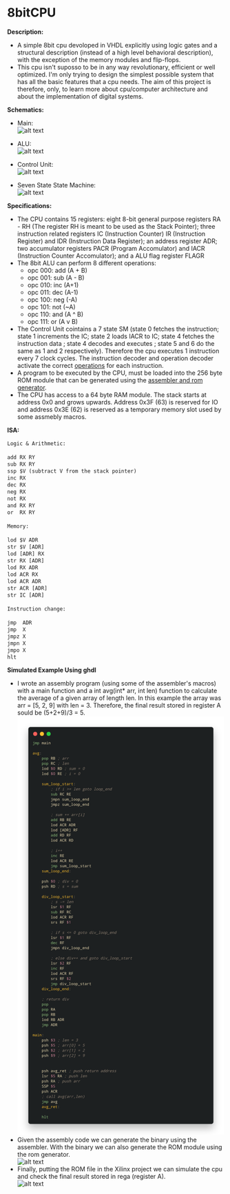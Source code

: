 # 8bitCPU

**Description:**
  - A simple 8bit cpu devoloped in VHDL explicitly using logic gates and a structural description (instead of a high level behavioral description), with the exception of the memory modules and flip-flops.
  - This cpu isn't suposso to be in any way revolutionary, efficient or well optimized. I'm only trying to design the simplest possible system that has all the basic features that a cpu needs. The aim of this project is therefore, only, to learn more about cpu/computer architecture and about the implementation of digital systems.

**Schematics:**
  - Main:
  <br/>![alt text](https://github.com/dma-neves/8bitCPU/blob/main/other/diagrams/cpu.png)

  - ALU:
  <br/>![alt text](https://github.com/dma-neves/8bitCPU/blob/main/other/diagrams/alu.png)

  - Control Unit:
  <br/>![alt text](https://github.com/dma-neves/8bitCPU/blob/main/other/diagrams/CU.png)
  
  - Seven State State Machine:
  </br>![alt text](https://github.com/dma-neves/8bitCPU/blob/main/other/diagrams/seven_state_sm.png)

**Specifications:**
  - The CPU contains 15 registers: eight 8-bit general purpose registers RA - RH (The register RH is meant to be used as the Stack Pointer); three instruction related registers IC (Instruction Counter) IR (Instruction Register) and IDR (Instruction Data Register); an address register ADR; two accumulator registers PACR (Program Accomulator) and IACR (Instruction Counter Accomulator); and a ALU flag register FLAGR
  - The 8bit ALU can perform 8 different operations:
	- opc 000: add (A + B)
	- opc 001: sub (A - B)
	- opc 010: inc (A+1)
	- opc 011: dec (A-1)
	- opc 100: neg (-A)
	- opc 101: not (~A)
	- opc 110: and (A ^ B)
	- opc 111: or  (A v B)
  - The Control Unit cointains a 7 state SM (state 0 fetches the instruction; state 1 increments the IC; state 2 loads IACR to IC; state 4 fetches the instruction data ; state 4 decodes and executes ; state 5 and 6 do the same as 1 and 2 respectively). Therefore the cpu executes 1 instruction every 7 clock cycles. The instruction decoder and operation decoder activate the correct [operations](https://github.com/dma-neves/8bitCPU/blob/main/other/instruction_outputs/instructionOutputs.txt) for each instruction.
  - A program to be executed by the CPU, must be loaded into the 256 byte ROM module that can be generated using the [assembler and rom generator](https://github.com/dma-neves/8bcpuAssembler).
  - The CPU has access to a 64 byte RAM module. The stack starts at address 0x0 and grows upwards. Address 0x3F (63) is reserved for IO and address 0x3E (62) is reserved as a temporary memory slot used by some assmebly macros. 
  
**ISA:**

	Logic & Arithmetic:

	add RX RY
	sub RX RY
	ssp $V (subtract V from the stack pointer)
	inc RX
	dec RX
	neg RX
	not RX
	and RX RY
	or  RX RY

	Memory:

	lod $V ADR
	str $V [ADR]
	lod [ADR] RX
	str RX [ADR]
	lod RX ADR
	lod ACR RX
	lod ACR ADR
	str ACR [ADR]
	str IC [ADR]

	Instruction change:

	jmp  ADR
	jmp  X
	jmpz X
	jmpn X
	jmpo X
	hlt



**Simulated Example Using ghdl**
  - I wrote an assembly program (using some of the assembler's macros) with a main function and a int avg(int* arr, int len) function to calculate the average of a given array of length len. In this example the array was arr = [5, 2, 9] with len = 3. Therefore, the final result stored in register A sould be (5+2+9)/3 = 5. 
    <br/>![alt text](https://github.com/dma-neves/8bcpu/blob/main/other/example/averageProgram.png)
  - Given the assembly code we can generate the binary using the assembler. With the binary we can also generate the ROM module using the rom generator.
  <br/>![alt text](https://github.com/dma-neves/8bitCPU/blob/main/other/example/averageBinary.png)
  - Finally, putting the ROM file in the Xilinx project we can simulate the cpu and check the final result stored in rega (register A).
  <br/>![alt text](https://github.com/dma-neves/8bitCPU/blob/main/other/example/averageResult.png)
